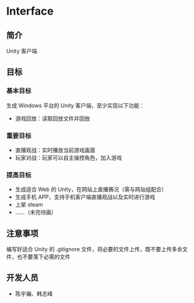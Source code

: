 # Interface

## 简介

Unity 客户端

## 目标

### 基本目标

生成 Windows 平台的 Unity 客户端，至少实现以下功能：

- 游戏回放：读取回放文件并回放

### 重要目标

- 直播观战：实时播放当前游戏画面
- 玩家对战：玩家可以自主操控角色，加入游戏

### 提高目标

- 生成适合 Web 的 Unity，在网站上直播赛况（需与网站组配合）
- 生成手机 APP，支持手机客户端直播观战以及实时进行游戏
- 上架 steam
- ......（未完待画）

## 注意事项

编写好适合 Unity 的 .gitignore 文件，将必要的文件上传，既不要上传多余文件，也不要落下必需的文件

## 开发人员

- 陈宇瀚、韩志峰